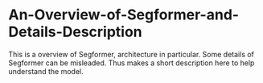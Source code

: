 # An-Overview-of-Segformer-and-Details-Description
This is a overview of Segformer, architecture in particular. Some details of Segformer can be misleaded. Thus makes a short description here to help understand the model.
